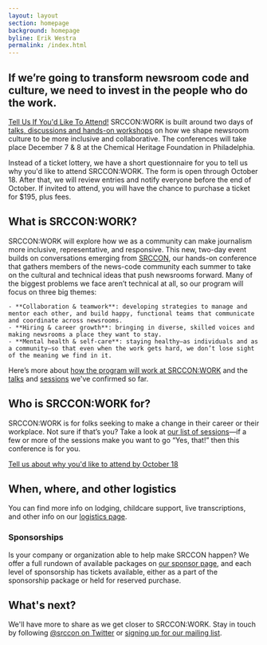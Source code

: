```yaml
---
layout: layout
section: homepage
background: homepage
byline: Erik Westra
permalink: /index.html
---
```


<h2 class="leader">If we’re going to transform newsroom code and culture, we need to invest in the people who do the work.</h2>

<a class="btn" id="attend-button" href="/tickets/attendance_form">Tell Us If You'd Like To Attend!</a> SRCCON:WORK is built around two days of [talks, discussions and hands-on workshops](/program) on how we shape newsroom culture to be more inclusive and collaborative. The conferences will take place December 7 & 8 at the Chemical Heritage Foundation in Philadelphia.

Instead of a ticket lottery, we have a short questionnaire for you to tell us why you'd like to attend SRCCON:WORK. The form is open through October 18. After that, we will review entries and notify everyone before the end of October. If invited to attend, you will have the chance to purchase a ticket for $195, plus fees.

## What is SRCCON:WORK?

SRCCON:WORK will explore how we as a community can make journalism more inclusive, representative, and responsive. This new, two-day event builds on conversations emerging from [SRCCON](https://srccon.org), our hands-on conference that gathers members of the news-code community each summer to take on the cultural and technical ideas that push newsrooms forward. Many of the biggest problems we face aren’t technical at all, so our program will focus on three big themes:
    
    - **Collaboration & teamwork**: developing strategies to manage and mentor each other, and build happy, functional teams that communicate and coordinate across newsrooms.
    - **Hiring & career growth**: bringing in diverse, skilled voices and making newsrooms a place they want to stay.
    - **Mental health & self-care**: staying healthy—as individuals and as a community—so that even when the work gets hard, we don’t lose sight of the meaning we find in it.

Here’s more about [how the program will work at SRCCON:WORK](/program) and the [talks](/talks) and [sessions](/sessions) we've confirmed so far.

## Who is SRCCON:WORK for?

SRCCON:WORK is for folks seeking to make a change in their career or their workplace. Not sure if that’s you? Take a look at [our list of sessions](/sessions)—if a few or more of the sessions make you want to go “Yes, that!” then this conference is for you.

[Tell us about why you'd like to attend by October 18](/tickets)

## When, where, and other logistics

You can find more info on lodging, childcare support, live transcriptions, and other info on our [logistics page](/logistics).

### Sponsorships

Is your company or organization able to help make SRCCON happen? We offer a full rundown of available packages on [our sponsor page](/sponsors), and each level of sponsorship has tickets available, either as a part of the sponsorship package or held for reserved purchase.

## What's next?

We'll have more to share as we get closer to SRCCON:WORK. Stay in touch by following [@srccon on Twitter](https://twitter.com/srccon) or [signing up for our mailing list](http://opennews.us5.list-manage.com/subscribe?u=71c95e9a43708843d2fdc1f09&id=996e9290cc).
